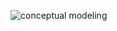 ![conceptual modeling](https://github.com/user-attachments/assets/b3d337e5-028d-4f90-b34c-0cccb39911c3)
